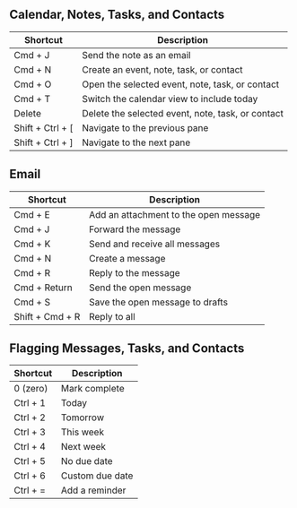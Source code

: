 ## Calendar, Notes, Tasks, and Contacts
Shortcut | Description
------------ | -------------
Cmd + J | Send the note as an email | 
Cmd + N | Create an event, note, task, or contact | 
Cmd + O | Open the selected event, note, task, or contact | 
Cmd + T | Switch the calendar view to include today | 
Delete | Delete the selected event, note, task, or contact | 
Shift + Ctrl + [ | Navigate to the previous pane | 
Shift + Ctrl + ] | Navigate to the next pane | 

## Email
Shortcut | Description
------------ | -------------
Cmd + E | Add an attachment to the open message | 
Cmd + J | Forward the message | 
Cmd + K | Send and receive all messages | 
Cmd + N | Create a message | 
Cmd + R | Reply to the message | 
Cmd + Return | Send the open message | 
Cmd + S | Save the open message to drafts | 
Shift + Cmd + R | Reply to all | 

## Flagging Messages, Tasks, and Contacts
Shortcut | Description
------------ | -------------
0 (zero) | Mark complete | 
Ctrl + 1 | Today | 
Ctrl + 2 | Tomorrow | 
Ctrl + 3 | This week | 
Ctrl + 4 | Next week | 
Ctrl + 5 | No due date | 
Ctrl + 6 | Custom due date | 
Ctrl + = | Add a reminder | 
